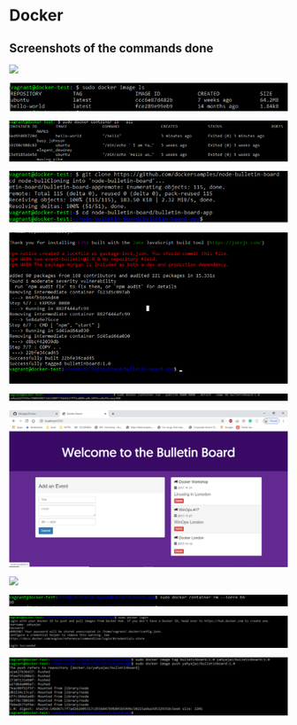# Docker
## Screenshots of the commands done
![](Docker/Docker1.png)

![](Docker/D2.png)

![](Docker/d3.png)

![](Docker/d4.png)

![](Docker/d5.png)

![](Docker/d6.png)

![](Docker/d7.png)

![](Docker/d8.png)

![](Docker/d9.png)

![](Docker/d10.png)

![](Docker/d11.png)

